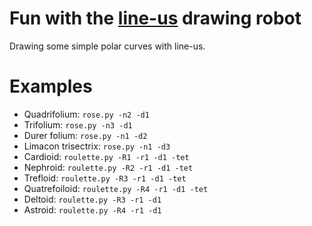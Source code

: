 # Fun with the [line-us](https://www.line-us.com/) drawing robot

Drawing some simple polar curves with line-us.

# Examples

- Quadrifolium: `rose.py -n2 -d1`
- Trifolium: `rose.py -n3 -d1`
- Durer folium: `rose.py -n1 -d2`
- Limacon trisectrix: `rose.py -n1 -d3`
- Cardioid: `roulette.py -R1 -r1 -d1 -tet`
- Nephroid: `roulette.py -R2 -r1 -d1 -tet`
- Trefloid: `roulette.py -R3 -r1 -d1 -tet`
- Quatrefoiloid: `roulette.py -R4 -r1 -d1 -tet`
- Deltoid: `roulette.py -R3 -r1 -d1`
- Astroid: `roulette.py -R4 -r1 -d1`

